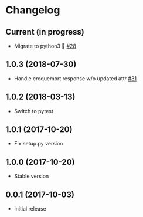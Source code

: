 # Changelog

## Current (in progress)

- Migrate to python3 🐍 [#28](https://github.com/opendatateam/udata-croquemort/pull/28)

## 1.0.3 (2018-07-30)

- Handle croquemort response w/o updated attr [#31](https://github.com/opendatateam/udata-croquemort/pull/31)

## 1.0.2 (2018-03-13)

- Switch to pytest

## 1.0.1 (2017-10-20)

- Fix setup.py version

## 1.0.0 (2017-10-20)

- Stable version

## 0.0.1 (2017-10-03)

- Initial release
